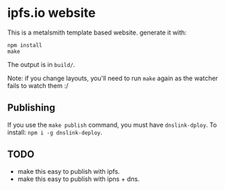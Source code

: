 # ipfs.io website

This is a metalsmith template based website. generate it with:

```
npm install
make
```

The output is in `build/`.

Note: if you change layouts, you'll need to run `make` again as the watcher fails to watch them :/

## Publishing

If you use the `make publish` command, you must have `dnslink-dploy`. To install: `npm i -g dnslink-deploy`.

## TODO

- make this easy to publish with ipfs.
- make this easy to publish with ipns + dns.

